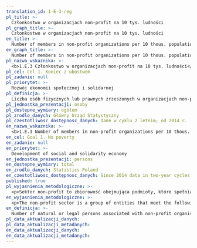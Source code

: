 ```yaml
---
translation_id: 1-E-3-reg
pl_title: >-
  Członkostwo w organizacjach non-profit na 10 tys. ludności
pl_graph_title: >-
  Członkostwo w organizacjach non-profit na 10 tys. ludności
en_title: >-
  Number of members in non-profit organizations per 10 thous. population
en_graph_title: >-
  Number of members in non-profit organizations per 10 thous. population
pl_nazwa_wskaznika: >-
  <b>1.E.3 Członkostwo w organizacjach non-profit na 10 tys. ludności</b>
pl_cel: Cel 1. Koniec z ubóstwem
pl_zadanie: null
pl_priorytet: >-
  Rozwój ekonomii społecznej i solidarnej
pl_definicja: >-
  Liczba osób fizycznych lub prawnych zrzeszonych w organizacjach non-profit (aktywnych stowarzyszeniach i podobnych organizacjach społecznych, fundacjach, społecznych podmiotach wyznaniowych, samorządach gospodarczych i zawodowych oraz organizacjach pracodawców).
pl_jednostka_prezentacji: osoby
pl_dostepne_wymiary: ogółem
pl_zrodlo_danych: Główny Urząd Statystyczny
pl_czestotliwosc_dostępnosc_danych: Dane w cyklu 2 letnim; od 2014 r.
en_nazwa_wskaznika: >-
  <b>1.E.3 Number of members in non-profit organizations per 10 thous. population</b>
en_cel: Goal 1. No poverty
en_zadanie: null
en_priorytet: >-
  Development of social and solidarity economy
en_jednostka_prezentacji: persons
en_dostepne_wymiary: total
en_zrodlo_danych: Statistics Poland
en_czestotliwosc_dostępnosc_danych: Since 2014 data in two-year cycles
published: true
pl_wyjasnienia_metodologiczne: >-
  <p>Sektor non-profit to zbiorowość obejmująca podmioty, które spełniają następujące warunki:<br />- są w odpowiednim stopniu sformalizowane (np. w wyniku zarejestrowania we właściwym urzędzie), lub przynajmniej ich cele, sposób działania i struktura mają charakter trwały,<br />- są instytucjonalnie odrębne od administracji publicznej,<br />- mają charakter niezarobkowy (działają nie dla zysku i nie rozdzielają ewentualnej nadwyżki między swoich członków, pracowników itp.),<br />- są samorządne (władze i kierunki działania określane są wewnątrz organizacji),<br />- charakteryzują się dobrowolnością uczestnictwa w działalności organizacji.</p><p><b>Członkowie organizacji non-profit</b> to osoby fizyczne lub prawne (na przykład inne organizacje, podmioty gospodarcze lub instytucje) zrzeszone w tych organizacjach.</p>
en_wyjasnienia_metodologiczne: >-
  <p>The non-profit sector is a group of entities that meet the following conditions:<br />- are formalized to an appropriate degree (e.g. as a result of registration with the appropriate office), or at least their goals, method of operation and structure are of a permanent nature,<br />- are institutionally separate from public administration,<br />- are non-profit (they operate not for profit and do not distribute any surplus among their members, employees, etc.),<br />- are self-governing (the authorities and directions of action are determined within the organization),<br />- are characterized by voluntary participation in the organization's activities.</p><p>Members of non-profit organizations are natural or legal persons (e.g. other organizations, business entities or institutions) associated in these organizations.</p>
en_definicja: >-
  Number of natural or legal persons associated with non-profit organisations (active associations and similar social organisations, foundations, social religious entities, economic and professional self-governments and employers' organisations).
pl_data_aktualizacji_danych:
pl_data_aktualizacji_metadanych:
en_data_aktualizacji_danych:
en_data_aktualizacji_metadanych:
---
```

